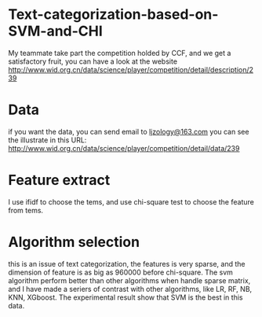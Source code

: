 # Text-categorization-based-on-SVM-and-CHI
My teammate take part the competition holded by CCF, and we get a satisfactory fruit, you can have a look at the website 
http://www.wid.org.cn/data/science/player/competition/detail/description/239

# Data 
if you want the data, you can send email to ljzology@163.com
you can see the illustrate in this URL:
http://www.wid.org.cn/data/science/player/competition/detail/data/239

# Feature extract
I use ifidf to choose the tems, and use chi-square test to choose the feature from tems.

# Algorithm selection
this is an issue of text categorization, the features is very sparse, and the dimension of feature is as big as 960000 
before chi-square.
The svm algorithm perform better than other algorithms when handle sparse matrix, and I have made a seriers of contrast with 
other algorithms, like LR, RF, NB, KNN, XGboost. The experimental result show that SVM is the best in this data.

